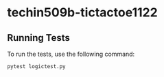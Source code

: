# techin509b-tictactoe1122
## Running Tests

To run the tests, use the following command:

```bash
pytest logictest.py
